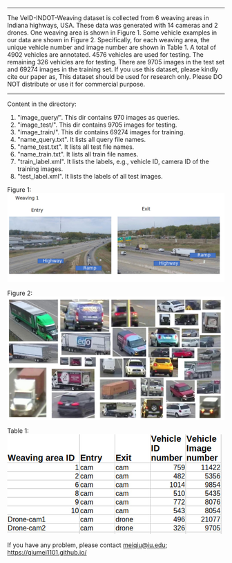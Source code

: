 **************************************************************************************************************************************************
The VeID-INDOT-Weaving dataset is collected from 6 weaving areas in Indiana highways, USA. These data was generated with 14 cameras and 2 drones. One weaving area is shown in Figure 1. Some vehicle examples in our data are shown in Figure 2. Specifically, for each weaving area, the unique vehicle number and image number are shown in Table 1.             A total of 4902 vehicles are annotated. 4576 vehicles are used for testing. The remaining 326 vehicles are for testing. There are 9705 images in the test set and 69274 images in the training set. If you use this dataset, please kindly cite our paper as, This dataset should be used for research only. Please DO NOT distribute or use it for commercial purpose. 
*************************************************************************************************************************************************

Content in the directory:
1. "image_query/". This dir contains 970 images as queries.
2. "image_test/". This dir contains 9705 images for testing.
3. "image_train/". This dir contains 69274 images for training.
4. "name_query.txt". It lists all query file names.
5. "name_test.txt". It lists all test file names.
6. "name_train.txt". It lists all train file names.
10. "train_label.xml". It lists the labels, e.g., vehicle ID, camera ID of the training images.
11. "test_label.xml". It lists the labels of all test images.

Figure 1:
![Figure 1](figures/Cam2camweavingroad.jpg)

Figure 2:
![Figure 2](figures/vehiclesamples.jpg)

Table 1:
![Table 1](figures/weaving_separate_data.jpg)

If you have any problem, please contact meiqiu@iu.edu; https://qiumei1101.github.io/
